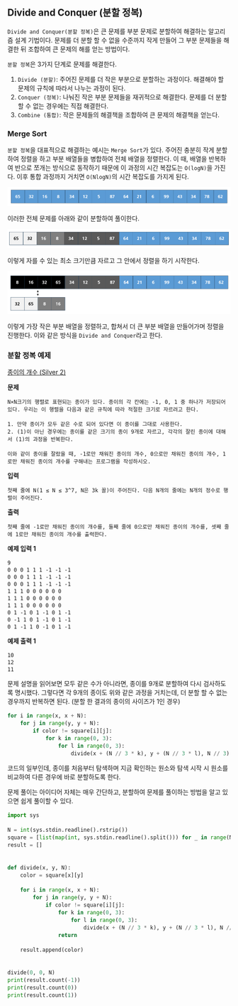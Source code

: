
## Divide and Conquer (분할 정복)

`Divide and Conquer(분할 정복)`은 큰 문제를 부분 문제로 분할하여 해결하는 알고리즘 설계 기법이다. 문제를 더 분할 할 수 없을 수준까지 작게 만들어 그 부분 문제들을 해결한 뒤 조합하여 큰 문제의 해를 얻는 방법이다.

`분할 정복`은 3가지 단계로 문제를 해결한다.

1. `Divide (분할)`: 주어진 문제를 더 작은 부분으로 분할하는 과정이다. 해결해야 할 문제의 규칙에 따라서 나누는 과정이 된다.
2. `Conquer (정복)`: 나눠진 작은 부분 문제들을 재귀적으로 해결한다. 문제를 더 분할 할 수 없는 경우에는 직접 해결한다.
3. `Combine (통합)`: 작은 문제들의 해결책을 조합하여 큰 문제의 해결책을 얻는다.

### Merge Sort

`분할 정복`을 대표적으로 해결하는 예시는 `Merge Sort`가 있다. 주어진 충분히 작게 분할하여 정렬을 하고 부분 배열들을 병합하여 전체 배열을 정렬한다. 이 때, 배열을 반복하여 반으로 쪼개는 방식으로 동작하기 때문에 이 과정의 시간 복잡도는 `O(logN)`을 가진다. 이후 통합 과정까지 거치면 `O(NlogN)`의 시간 복잡도를 가지게 된다.

![](../image/merge1.png)

이러한 전체 문제를 아래와 같이 분할하여 풀이한다.

![](../image/merge2.png)

이렇게 자를 수 있는 최소 크기만큼 자르고 그 안에서 정렬을 하기 시작한다.

![](../image/merge3.png)

이렇게 가장 작은 부분 배열을 정렬하고, 합쳐서 더 큰 부분 배열을 만들어가며 정렬을 진행한다. 이와 같은 방식을 `Divide and Conquer`라고 한다.

### 분할 정복 예제

[종이의 개수 (Silver 2)](https://www.acmicpc.net/problem/1780)

**문제**

	N×N크기의 행렬로 표현되는 종이가 있다. 종이의 각 칸에는 -1, 0, 1 중 하나가 저장되어 있다. 우리는 이 행렬을 다음과 같은 규칙에 따라 적절한 크기로 자르려고 한다.
	
	1. 만약 종이가 모두 같은 수로 되어 있다면 이 종이를 그대로 사용한다.
	2. (1)이 아닌 경우에는 종이를 같은 크기의 종이 9개로 자르고, 각각의 잘린 종이에 대해서 (1)의 과정을 반복한다.
	
	이와 같이 종이를 잘랐을 때, -1로만 채워진 종이의 개수, 0으로만 채워진 종이의 개수, 1로만 채워진 종이의 개수를 구해내는 프로그램을 작성하시오.

**입력**

	첫째 줄에 N(1 ≤ N ≤ 3^7, N은 3k 꼴)이 주어진다. 다음 N개의 줄에는 N개의 정수로 행렬이 주어진다.

**출력**

	첫째 줄에 -1로만 채워진 종이의 개수를, 둘째 줄에 0으로만 채워진 종이의 개수를, 셋째 줄에 1로만 채워진 종이의 개수를 출력한다.

**예제 입력 1**

	9
	0 0 0 1 1 1 -1 -1 -1
	0 0 0 1 1 1 -1 -1 -1
	0 0 0 1 1 1 -1 -1 -1
	1 1 1 0 0 0 0 0 0
	1 1 1 0 0 0 0 0 0
	1 1 1 0 0 0 0 0 0
	0 1 -1 0 1 -1 0 1 -1
	0 -1 1 0 1 -1 0 1 -1
	0 1 -1 1 0 -1 0 1 -1

**예제 출력 1**

	10
	12
	11

문제 설명을 읽어보면 모두 같은 수가 아니라면, 종이를 9개로 분할하여 다시 검사하도록 명시했다. 그렇다면 각 9개의 종이도 위와 같은 과정을 거치는데, 더 분할 할 수 없는 경우까지 반복하면 된다. (분할 한 결과의 종이의 사이즈가 1인 경우)

```python
for i in range(x, x + N):  
    for j in range(y, y + N):  
        if color != square[i][j]:  
            for k in range(0, 3):  
                for l in range(0, 3):  
                    divide(x + (N // 3 * k), y + (N // 3 * l), N // 3)
```

코드의 일부인데, 종이를 처음부터 탐색하며 지금 확인하는 원소와 탐색 시작 시 원소를 비교하여 다른 경우에 바로 분할하도록 한다. 

문제 풀이는 아이디어 자체는 매우 간단하고, 분할하여 문제를 풀이하는 방법을 알고 있으면 쉽게 풀이할 수 있다. 

```python
import sys  
  
N = int(sys.stdin.readline().rstrip())  
square = [list(map(int, sys.stdin.readline().split())) for _ in range(N)]  
result = []  
  
  
def divide(x, y, N):  
    color = square[x][y]  
  
    for i in range(x, x + N):  
        for j in range(y, y + N):  
            if color != square[i][j]:  
                for k in range(0, 3):  
                    for l in range(0, 3):  
                        divide(x + (N // 3 * k), y + (N // 3 * l), N // 3)  
                return  
  
    result.append(color)  
  
  
divide(0, 0, N)  
print(result.count(-1))  
print(result.count(0))  
print(result.count(1))
```

